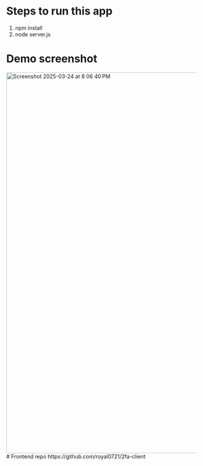 # Steps to run this app
1. npm install
2. node server.js
# Demo screenshot
<img width="1007" alt="Screenshot 2025-03-24 at 8 06 40 PM" src="https://github.com/user-attachments/assets/72a6a93e-fad7-45aa-94e4-11402f8eea00" />
# Frontend repo
https://github.com/royal0721/2fa-client
